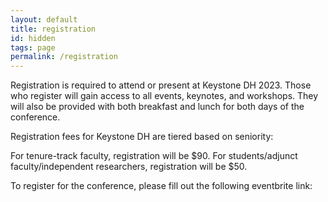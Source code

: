 ```yaml
---
layout: default
title: registration
id: hidden
tags: page
permalink: /registration
---
```


Registration is required to attend or present at Keystone DH 2023. Those who register will gain access to all events, keynotes, and workshops. They will also be provided with both breakfast and lunch for both days of the conference. 

Registration fees for Keystone DH are tiered based on seniority: 

For tenure-track faculty, registration will be $90. 
For students/adjunct faculty/independent researchers, registration will be $50. 

To register for the conference, please fill out the following eventbrite link: 






